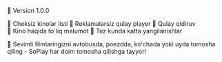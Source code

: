 📱 Version 1.0.0

📌 Cheksiz kinolar listi
📌 Reklamalarsiz qulay player
📌 Qulay qidiruv  
📌 Kino haqida to`liq malumot 
📌 Tez kunda katta yangilanishlar

🚀 Sevimli filmlaringizni avtobusda, poezdda, ko'chada yoki uyda tomosha qiling - SoPlay har doim tomosha qilishga tayyor!

